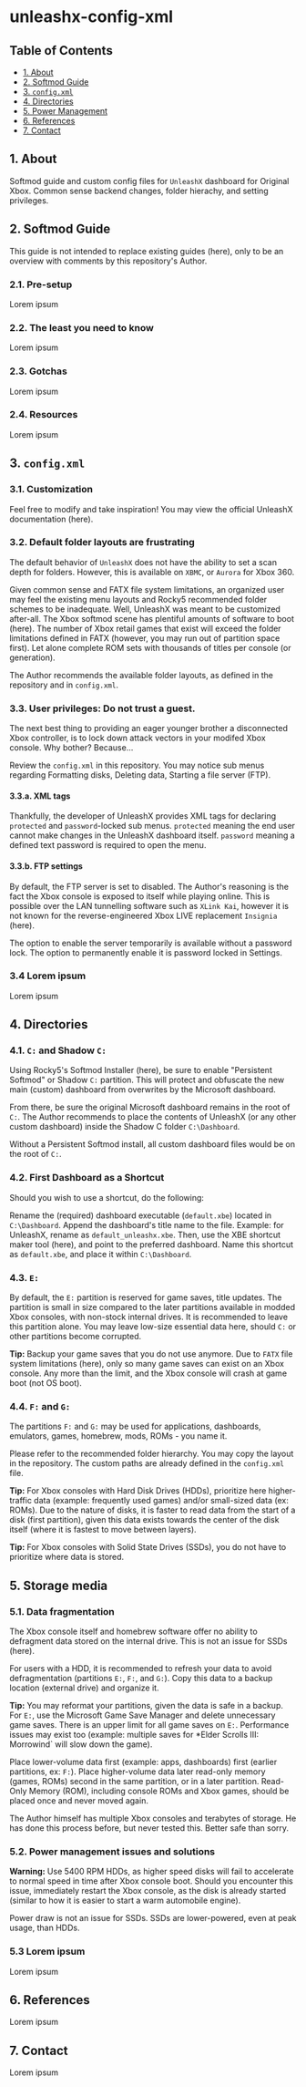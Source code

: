 # unleashx-config-xml
## Table of Contents
- [1. About](#1_About)
- [2. Softmod Guide](#2-Softmod-Guide)
- [3. `config.xml`](#3-`config.xml`)
- [4. Directories](#4-Directories)
- [5. Power Management](#5-Power-Management)
- [6. References](#6-References)
- [7. Contact](#7-Contact)

## 1. About
Softmod guide and custom config files for `UnleashX` dashboard for Original Xbox.
Common sense backend changes, folder hierachy, and setting privileges.

## 2. Softmod Guide
This guide is not intended to replace existing guides (here), only to be an overview with comments by this repository's Author.

### 2.1. Pre-setup
Lorem ipsum

### 2.2. The least you need to know
Lorem ipsum

### 2.3. Gotchas
Lorem ipsum

### 2.4. Resources
Lorem ipsum

## 3. `config.xml`
### 3.1. Customization
Feel free to modify and take inspiration! You may view the official UnleashX documentation (here).

### 3.2. Default folder layouts are frustrating
The default behavior of `UnleashX` does not have the ability to set a scan depth for folders. However, this is available on `XBMC`, or `Aurora` for Xbox 360.

Given common sense and FATX file system limitations, an organized user may feel the existing menu layouts and Rocky5 recommended folder schemes to be inadequate. Well, UnleashX was meant to be customized after-all. The Xbox softmod scene has plentiful amounts of software to boot (here). The number of Xbox retail games that exist will exceed the folder limitations defined in FATX (however, you may run out of partition space first). Let alone complete ROM sets with thousands of titles per console (or generation).

The Author recommends the available folder layouts, as defined in the repository and in `config.xml`. 

### 3.3. User privileges: Do not trust a guest.
The next best thing to providing an eager younger brother a disconnected Xbox controller, is to lock down attack vectors in your modifed Xbox console. Why bother? Because...

Review the `config.xml` in this repository. You may notice sub menus regarding Formatting disks, Deleting data, Starting a file server (FTP).

#### 3.3.a. XML tags
Thankfully, the developer of UnleashX provides XML tags for declaring `protected` and `password`-locked sub menus. `protected` meaning the end user cannot make changes in the UnleashX dashboard itself. `password` meaning a defined text password is required to open the menu.

#### 3.3.b. FTP settings
By default, the FTP server is set to disabled. The Author's reasoning is the fact the Xbox console is exposed to itself while playing online. This is possible over the LAN tunnelling software such as `XLink Kai`, however it is not known for the reverse-engineered Xbox LIVE replacement `Insignia` (here).

The option to enable the server temporarily is available without a password lock. The option to permanently enable it is password locked in Settings.

### 3.4 Lorem ipsum
Lorem ipsum

## 4. Directories
### 4.1. `C:` and Shadow `C:`
Using Rocky5's Softmod Installer (here), be sure to enable "Persistent Softmod" or Shadow `C:` partition. This will protect and obfuscate the new main (custom) dashboard from overwrites by the Microsoft dashboard.

From there, be sure the original Microsoft dashboard remains in the root of `C:`. The Author recommends to place the contents of UnleashX (or any other custom dashboard) inside the Shadow C folder `C:\Dashboard`.

Without a Persistent Softmod install, all custom dashboard files would be on the root of `C:`.

### 4.2. First Dashboard as a Shortcut
Should you wish to use a shortcut, do the following:

Rename the (required) dashboard executable (`default.xbe`) located in `C:\Dashboard`. Append the dashboard's title name to the file. Example: for UnleashX, rename as `default_unleashx.xbe`. Then, use the XBE shortcut maker tool (here), and point to the preferred dashboard. Name this shortcut as `default.xbe`, and place it within `C:\Dashboard`.

### 4.3. `E:`
By default, the `E:` partition is reserved for game saves, title updates. The partition is small in size compared to the later partitions available in modded Xbox consoles, with non-stock internal drives. It is recommended to leave this partition alone. You may leave low-size essential data here, should `C:` or other partitions become corrupted.

**Tip:** Backup your game saves that you do not use anymore. Due to `FATX` file system limitations (here), only so many game saves can exist on an Xbox console. Any more than the limit, and the Xbox console will crash at game boot (not OS boot).

### 4.4. `F:` and `G:`
The partitions `F:` and `G:` may be used for applications, dashboards, emulators, games, homebrew, mods, ROMs - you name it.

Please refer to the recommended folder hierarchy. You may copy the layout in the repository. The custom paths are already defined in the `config.xml` file.

**Tip:** For Xbox consoles with Hard Disk Drives (HDDs), prioritize here higher-traffic data (example: frequently used games) and/or small-sized data (ex: ROMs). Due to the nature of disks, it is faster to read data from the start of a disk (first partition), given this data exists towards the center of the disk itself (where it is fastest to move between layers).

**Tip:** For Xbox consoles with Solid State Drives (SSDs), you do not have to prioritize where data is stored.

## 5. Storage media
### 5.1. Data fragmentation
The Xbox console itself and homebrew software offer no ability to defragment data stored on the internal drive. This is not an issue for SSDs (here).

For users with a HDD, it is recommended to refresh your data to avoid defragmentation (partitions `E:`, `F:`, and `G:`). Copy this data to a backup location (external drive) and organize it. 

**Tip:** You may reformat your partitions, given the data is safe in a backup. For `E:`, use the Microsoft Game Save Manager and delete unnecessary game saves. There is an upper limit for all game saves on `E:`. Performance issues may exist too (example: multiple saves for *Elder Scrolls III: Morrowind` will slow down the game).

Place lower-volume data first (example: apps, dashboards) first (earlier partitions, ex: `F:`). Place higher-volume data later read-only memory (games, ROMs) second in the same partition, or in a later partition. Read-Only Memory (ROM), including console ROMs and Xbox games, should be placed once and never moved again.

The Author himself has multiple Xbox consoles and terabytes of storage. He has done this process before, but never tested this. Better safe than sorry.

### 5.2. Power management issues and solutions
**Warning:** Use 5400 RPM HDDs, as higher speed disks will fail to accelerate to normal speed in time after Xbox console boot. Should you encounter this issue, immediately restart the Xbox console, as the disk is already started (similar to how it is easier to start a warm automobile engine).

Power draw is not an issue for SSDs. SSDs are lower-powered, even at peak usage, than HDDs.

### 5.3 Lorem ipsum
Lorem ipsum

## 6. References
Lorem ipsum

## 7. Contact
Lorem ipsum
